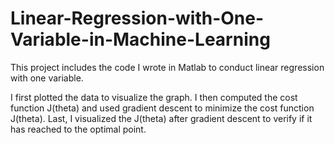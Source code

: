 # Linear-Regression-with-One-Variable-in-Machine-Learning

This project includes the code I wrote in Matlab to conduct linear regression with one variable. 

I first plotted the data to visualize the graph. I then computed the cost function J(theta) and used gradient descent to minimize the cost function J(theta). Last, I visualized the J(theta) after gradient descent to verify if it has reached to the optimal point.
